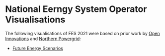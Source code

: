 # National Eerngy System Operator Visualisations

The following visualisations of FES 2021 were based on prior work by [Open Innovations](https://open-innovations.org/) and [Northern Powergrid](https://odileeds.github.io/northern-powergrid/2020-DFES/):

* [Future Energy Scenarios](https://www.neso.energy/publications/future-energy-scenarios-fes)

